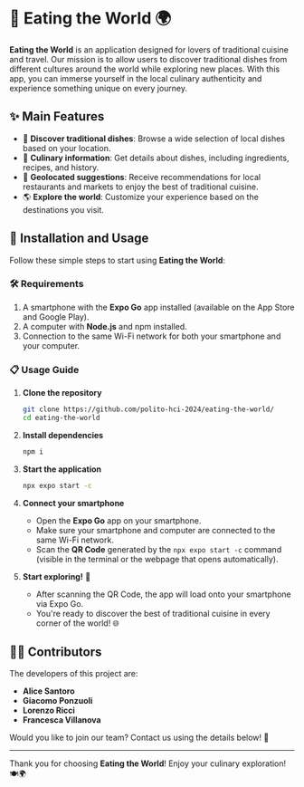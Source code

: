 # 🍴 Eating the World 🌍

**Eating the World** is an application designed for lovers of traditional cuisine and travel. Our mission is to allow users to discover traditional dishes from different cultures around the world while exploring new places. With this app, you can immerse yourself in the local culinary authenticity and experience something unique on every journey.

## ✨ Main Features

- 🍛 **Discover traditional dishes**: Browse a wide selection of local dishes based on your location.
- 📖 **Culinary information**: Get details about dishes, including ingredients, recipes, and history.
- 📍 **Geolocated suggestions**: Receive recommendations for local restaurants and markets to enjoy the best of traditional cuisine.
- 🌎 **Explore the world**: Customize your experience based on the destinations you visit.

## 🚀 Installation and Usage

Follow these simple steps to start using **Eating the World**:

### 🛠️ Requirements

1. A smartphone with the **Expo Go** app installed (available on the App Store and Google Play).
2. A computer with **Node.js** and npm installed.
3. Connection to the same Wi-Fi network for both your smartphone and your computer.

### 📋 Usage Guide

1. **Clone the repository**

   ```bash
   git clone https://github.com/polito-hci-2024/eating-the-world/
   cd eating-the-world
   ```

2. **Install dependencies**

   ```bash
   npm i
   ```

3. **Start the application**

   ```bash
   npx expo start -c
   ```

4. **Connect your smartphone**

   - Open the **Expo Go** app on your smartphone.
   - Make sure your smartphone and computer are connected to the same Wi-Fi network.
   - Scan the **QR Code** generated by the `npx expo start -c` command (visible in the terminal or the webpage that opens automatically).

5. **Start exploring!** 🎉

   - After scanning the QR Code, the app will load onto your smartphone via Expo Go.
   - You're ready to discover the best of traditional cuisine in every corner of the world! 🌐

## 👩‍💻 Contributors

The developers of this project are:

- **Alice Santoro**
- **Giacomo Ponzuoli**
- **Lorenzo Ricci**
- **Francesca Villanova**

Would you like to join our team? Contact us using the details below! 🚀

---

Thank you for choosing **Eating the World**! Enjoy your culinary exploration! 🍽️🌍

